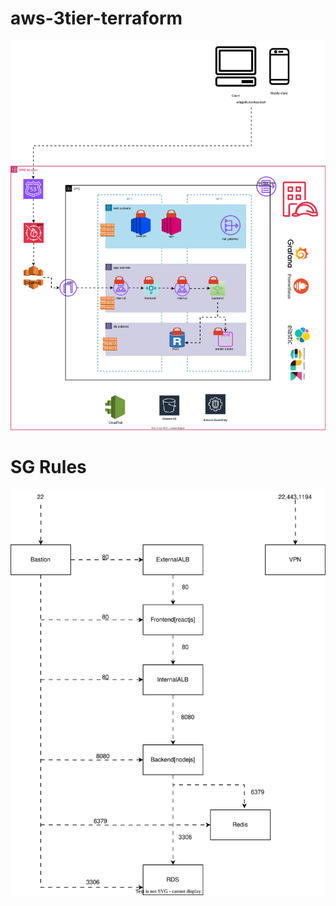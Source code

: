 # aws-3tier-terraform
![3-tier AWS Architecture](3-tier.drawio.svg)
# SG Rules
![SG Rules](sg-rules.drawio.svg)